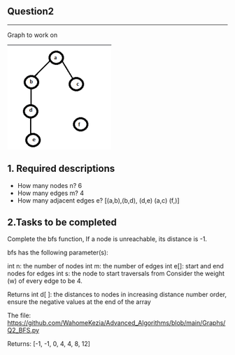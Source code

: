## Question2

****
Graph to work on

![image](https://github.com/WahomeKezia/Advanced_Algorithms/blob/main/Graphs/Q2-Graph.png)

**1. Required descriptions**
---
- How many nodes n? 6
- How many edges m? 4
- How many adjacent edges e? [(a,b),(b,d), (d,e) (a,c) (f,)]

**2.Tasks to be completed**
---
Complete the bfs function, If a node is unreachable, its distance is -1.

bfs has the following parameter(s):

int n: the number of nodes
int m: the number of edges
int e[]: start and end nodes for edges
int s: the node to start traversals from
Consider the weight (w) of every edge to be 4.

Returns
int d[ ]: the distances to nodes in increasing distance number order, ensure the negative values at the end of the array

The file: https://github.com/WahomeKezia/Advanced_Algorithms/blob/main/Graphs/Q2_BFS.py 

Returns: [-1, -1, 0, 4, 4, 8, 12]
